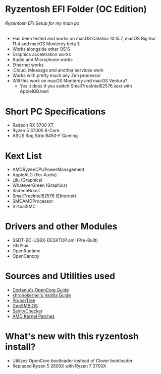 # Ryzentosh EFI Folder (OC Edition)
###### Ryzentosh EFI Setup for my main pc
- Has been tested and works on macOS Catalina 10.15.7, macOS Big Sur 11.4 and macOS Monterey beta 1.
- Works alongside other OS'S
- Graphics acceleration works
- Audio and Microphone works
- Ethernet works
- iCloud, iMessage and another services work
- Works with pretty much any Zen processor
- Will this work on macOS Monterey and macOS Ventura?
  - Yes it does if you switch SmallTreeIntel82576.kext with ApplelGB.kext

# Short PC Specifications
- Radeon RX 5700 XT
- Ryzen 5 3700X 8-Core
- ASUS Rog Strix B450-F Gaming

# Kext List
- AMDRyzenCPUPowerManagement
- AppleALC (For Audio)
- Lilu (Graphics)
- WhateverGreen (Graphics)
- RadeonBoost
- SmallTreeIntel82576 (Ethernet)
- SMCAMDProcessor
- VirtualSMC

# Drivers and other Modules
- SSDT-EC-USBX-DESKTOP.aml (Pre-Built)
- HfsPlus
- OpenRuntime
- OpenCanopy

# Sources and Utilities used
- [Dortania's OpenCore Guide](https://dortania.github.io/OpenCore-Install-Guide/)
- [khronokernel's Vanilla Guide](https://khronokernel-2.gitbook.io/opencore-vanilla-desktop-guide/)
- [ProperTree](https://github.com/corpnewt/ProperTree)
- [GenSMBIOS](https://github.com/corpnewt/GenSMBIOS)
- [SanityChecker](https://opencore.slowgeek.com/)
- [AMD Kernel Patches](https://github.com/AMD-OSX/AMD_Vanilla/tree/opencore)
# What's new with this ryzentosh install?
- Utilizes OpenCore bootloader instead of Clover bootloader.
- Replaced Ryzen 5 2600X with Ryzen 7 3700X
